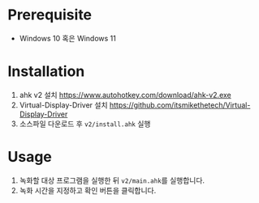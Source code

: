 # Prerequisite
- Windows 10 혹은 Windows 11

# Installation
1. ahk v2 설치
https://www.autohotkey.com/download/ahk-v2.exe
2. Virtual-Display-Driver 설치
https://github.com/itsmikethetech/Virtual-Display-Driver
3. 소스파일 다운로드 후 `v2/install.ahk` 실행


# Usage
1. 녹화할 대상 프로그램을 실행한 뒤 `v2/main.ahk`를 실행합니다.
2. 녹화 시간을 지정하고 확인 버튼을 클릭합니다.
